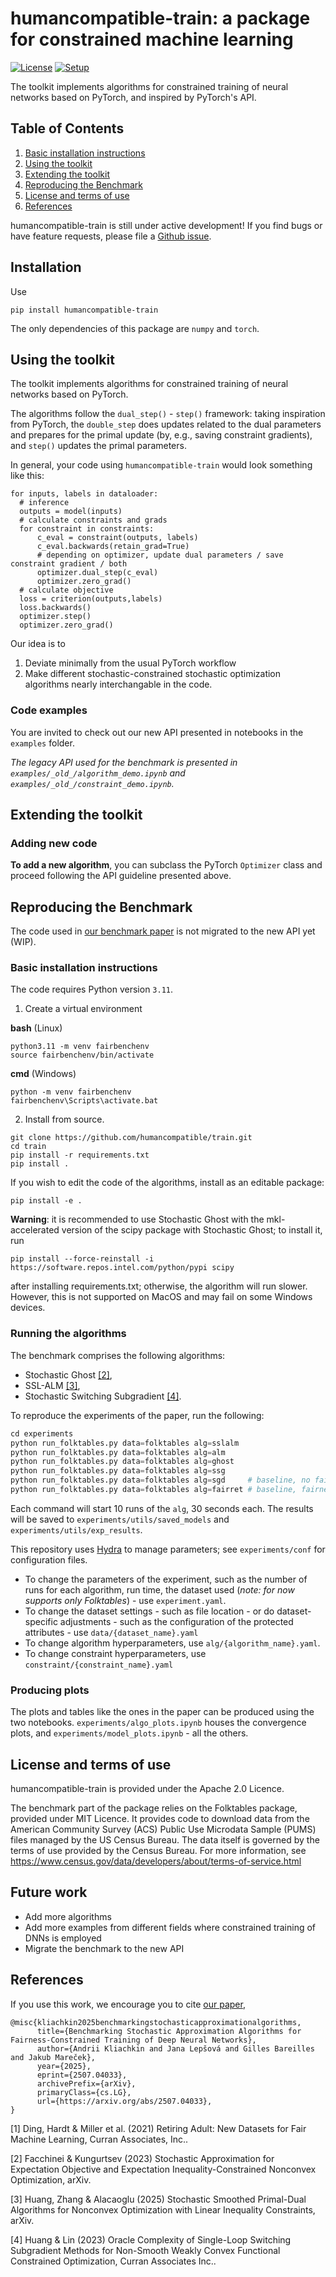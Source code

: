# humancompatible-train: a package for constrained machine learning

[![License](https://img.shields.io/badge/License-Apache_2.0-blue.svg)](https://opensource.org/licenses/Apache-2.0) [![Setup](https://github.com/humancompatible/train/actions/workflows/setup.yml/badge.svg)](https://github.com/humancompatible/train/actions/workflows/setup.yml)

The toolkit implements algorithms for constrained training of neural networks based on PyTorch, and inspired by PyTorch's API.
<!-- , as well as a tool to compare stochastic-constrained stochastic optimization algorithms on a _fair learning_ task in the `experiments` folder. -->

## Table of Contents
1. [Basic installation instructions](#basic-installation-instructions)
2. [Using the toolkit](#using-the-toolkit)
3. [Extending the toolkit](#extending-the-toolkit) 
4. [Reproducing the Benchmark](#reproducing-the-benchmark)
5. [License and terms of use](#license-and-terms-of-use)
6. [References](#references)

humancompatible-train is still under active development! If you find bugs or have feature
requests, please file a
[Github issue](https://github.com/humancompatible/train/issues). 

## Installation

Use

```
pip install humancompatible-train
```

The only dependencies of this package are `numpy` and `torch`.

## Using the toolkit

The toolkit implements algorithms for constrained training of neural networks based on PyTorch.

The algorithms follow the `dual_step()` - `step()` framework: taking inspiration from PyTorch, the `double_step` does updates related to the dual parameters and prepares for the primal update (by, e.g., saving constraint gradients), and `step()` updates the primal parameters.

In general, your code using `humancompatible-train` would look something like this:

```
for inputs, labels in dataloader:
  # inference
  outputs = model(inputs)
  # calculate constraints and grads
  for constraint in constraints:
      c_eval = constraint(outputs, labels)
      c_eval.backwards(retain_grad=True)
      # depending on optimizer, update dual parameters / save constraint gradient / both
      optimizer.dual_step(c_eval)
      optimizer.zero_grad()
  # calculate objective
  loss = criterion(outputs,labels)
  loss.backwards()
  optimizer.step()
  optimizer.zero_grad()
```

Our idea is to
1. Deviate minimally from the usual PyTorch workflow
2. Make different stochastic-constrained stochastic optimization algorithms nearly interchangable in the code.

### Code examples

You are invited to check out our new API presented in notebooks in the `examples` folder.

*The legacy API used for the benchmark is presented in `examples/_old_/algorithm_demo.ipynb` and `examples/_old_/constraint_demo.ipynb`.*

## Extending the toolkit

### Adding new code

**To add a new algorithm**, you can subclass the PyTorch ```Optimizer``` class and proceed following the API guideline presented above.

## Reproducing the Benchmark

The code used in [our benchmark paper](https://arxiv.org/abs/2507.04033) is not migrated to the new API yet (WIP).

### Basic installation instructions
The code requires Python version ```3.11```.

1. Create a virtual environment

**bash** (Linux)
```
python3.11 -m venv fairbenchenv
source fairbenchenv/bin/activate
```
**cmd** (Windows)
```
python -m venv fairbenchenv
fairbenchenv\Scripts\activate.bat
```
2. Install from source.
```
git clone https://github.com/humancompatible/train.git
cd train
pip install -r requirements.txt
pip install .
```

If you wish to edit the code of the algorithms, install as an editable package:
```
pip install -e .
```

__Warning__: it is recommended to use Stochastic Ghost with the mkl-accelerated version of the scipy package with Stochastic Ghost; to install it, run

```pip install --force-reinstall -i https://software.repos.intel.com/python/pypi scipy```

after installing requirements.txt; otherwise, the algorithm will run slower. However, this is not supported on MacOS and may fail on some Windows devices.

<!-- Install via pip -->
<!-- ``` -->
<!-- pip install folktables -->
<!-- ``` -->

### Running the algorithms

The benchmark comprises the following algorithms:
- Stochastic Ghost [[2]](#2),
- SSL-ALM [[3]](#3),
- Stochastic Switching Subgradient [[4]](#4).

To reproduce the experiments of the paper, run the following:
``` python
cd experiments
python run_folktables.py data=folktables alg=sslalm
python run_folktables.py data=folktables alg=alm
python run_folktables.py data=folktables alg=ghost
python run_folktables.py data=folktables alg=ssg
python run_folktables.py data=folktables alg=sgd     # baseline, no fairness
python run_folktables.py data=folktables alg=fairret # baseline, fairness with regularizer
```
Each command will start 10 runs of the `alg`, 30 seconds each.
The results will be saved to `experiments/utils/saved_models` and `experiments/utils/exp_results`.
<!-- In the repository, we include the configuration needed to reproduce the experiments in the paper. To do so, go to `experiments` and run `python run_folktables.py data=folktables alg=sslalm`. -->
<!-- Repeat for the other algorithms by changing the `alg` parameter. -->

This repository uses [Hydra](https://hydra.cc/) to manage parameters; see `experiments/conf` for configuration files. 
* To change the parameters of the experiment, such as the number of runs for each algorithm, run time, the dataset used (*note: for now supports only Folktables*) - use `experiment.yaml`. 
* To change the dataset settings - such as file location - or do dataset-specific adjustments - such as the configuration of the protected attributes - use `data/{dataset_name}.yaml`
* To change algorithm hyperparameters, use `alg/{algorithm_name}.yaml`.
* To change constraint hyperparameters, use `constraint/{constraint_name}.yaml`

<!-- ; it is installed as one of the dependencies. -->
<!-- To learn more about using Hydra, please check out the [official tutorial](https://hydra.cc/docs/tutorials/basic/your_first_app). -->

### Producing plots
The plots and tables like the ones in the paper can be produced using the two notebooks. `experiments/algo_plots.ipynb` houses the convergence plots, and `experiments/model_plots.ipynb` - all the others.


## License and terms of use

humancompatible-train is provided under the Apache 2.0 Licence.

The benchmark part of the package relies on the Folktables package, provided under MIT Licence.
It provides code to download data from the American Community Survey
(ACS) Public Use Microdata Sample (PUMS) files managed by the US Census Bureau.
The data itself is governed by the terms of use provided by the Census Bureau.
For more information, see https://www.census.gov/data/developers/about/terms-of-service.html

<!-- ## Cite this work -->

<!-- If you use this work, we encourage you to cite our paper, and the folktables dataset [[1]](#1). -->

<!-- ``` -->
<!-- @article{ding2021retiring, -->
<!--   title={Retiring Adult: New Datasets for Fair Machine Learning}, -->
<!--   author={Ding, Frances and Hardt, Moritz and Miller, John and Schmidt, Ludwig}, -->
<!--   journal={Advances in Neural Information Processing Systems}, -->
<!--   volume={34}, -->
<!--   year={2021} -->
<!-- } -->
<!-- ``` -->

## Future work

- Add more algorithms
- Add more examples from different fields where constrained training of DNNs is employed
- Migrate the benchmark to the new API

## References

If you use this work, we encourage you to cite [our paper](https://arxiv.org/abs/2507.04033),

```
@misc{kliachkin2025benchmarkingstochasticapproximationalgorithms,
      title={Benchmarking Stochastic Approximation Algorithms for Fairness-Constrained Training of Deep Neural Networks}, 
      author={Andrii Kliachkin and Jana Lepšová and Gilles Bareilles and Jakub Mareček},
      year={2025},
      eprint={2507.04033},
      archivePrefix={arXiv},
      primaryClass={cs.LG},
      url={https://arxiv.org/abs/2507.04033}, 
}
```

<a id="1">[1]</a> 
Ding, Hardt & Miller et al. (2021) Retiring Adult: New Datasets for Fair Machine Learning, Curran Associates, Inc..

<a id="2">[2]</a> 
Facchinei & Kungurtsev (2023) Stochastic Approximation for Expectation Objective and Expectation Inequality-Constrained Nonconvex Optimization, arXiv.

<a id="3">[3]</a> 
Huang, Zhang & Alacaoglu (2025) Stochastic Smoothed Primal-Dual Algorithms for Nonconvex Optimization with Linear Inequality Constraints, arXiv.

<a id="4">[4]</a> 
Huang & Lin (2023) Oracle Complexity of Single-Loop Switching Subgradient Methods for Non-Smooth Weakly Convex Functional Constrained Optimization, Curran Associates Inc..